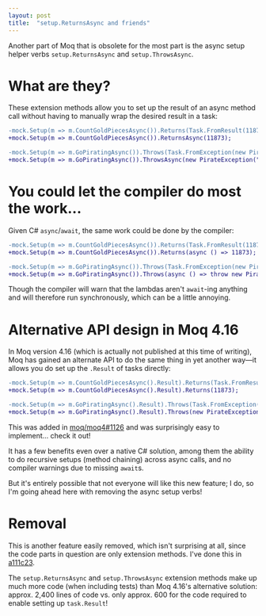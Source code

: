 ```yaml
---
layout: post
title:  "setup.ReturnsAsync and friends"
---
```


Another part of Moq that is obsolete for the most part is the async
setup helper verbs `setup.ReturnsAsync` and `setup.ThrowsAsync`.

# What are they?

These extension methods allow you to set up the result of an async
method call without having to manually wrap the desired result in a
task:

```diff
-mock.Setup(m => m.CountGoldPiecesAsync()).Returns(Task.FromResult(11873));
+mock.Setup(m => m.CountGoldPiecesAsync()).ReturnsAsync(11873);
```

```diff
-mock.Setup(m => m.GoPiratingAsync()).Throws(Task.FromException(new PirateException("arr!")));
+mock.Setup(m => m.GoPiratingAsync()).ThrowsAsync(new PirateException("arr!"));
```

# You could let the compiler do most the work...

Given C# `async`/`await`, the same work could be done by the compiler:

```diff
-mock.Setup(m => m.CountGoldPiecesAsync()).Returns(Task.FromResult(11873));
+mock.Setup(m => m.CountGoldPiecesAsync()).Returns(async () => 11873);
```

```diff
-mock.Setup(m => m.GoPiratingAsync()).Throws(Task.FromException(new PirateException("arr!")));
+mock.Setup(m => m.GoPiratingAsync()).Throws(async () => throw new PirateException("arr!"));
```

Though the compiler will warn that the lambdas aren't `await`-ing
anything and will therefore run synchronously, which can be a little
annoying.

# Alternative API design in Moq 4.16

In Moq version 4.16 (which is actually not published at this time of
writing), Moq has gained an alternate API to do the same thing in yet
another way&mdash;it allows you do set up the `.Result` of tasks
directly:

```diff
-mock.Setup(m => m.CountGoldPiecesAsync().Result).Returns(Task.FromResult(11873));
+mock.Setup(m => m.CountGoldPiecesAsync().Result).Returns(11873);
```

```diff
-mock.Setup(m => m.GoPiratingAsync().Result).Throws(Task.FromException(new PirateException("arr!")));
+mock.Setup(m => m.GoPiratingAsync().Result).Throws(new PirateException("arr!"));
```

This was added in [moq/moq4#1126](https://github.com/moq/moq4/pull/1126)
and was surprisingly easy to implement... check it out!

It has a few benefits even over a native C# solution, among them the
ability to do recursive setups (method chaining) across async calls,
and no compiler warnings due to missing `await`s.

But it's entirely possible that not everyone will like this new feature;
I do, so I'm going ahead here with removing the async setup verbs!

# Removal

This is another feature easily removed, which isn't surprising at all,
since the code parts in question are only extension methods. I've done
this in [a111c23](https://github.com/stakx/dissecting-moq4/commit/a111c2329e77ecb0a4229b5c5afbd0251fbad798).

The `setup.ReturnsAsync` and `setup.ThrowsAsync` extension methods make
up much more code (when including tests) than Moq 4.16's alternative
solution: approx. 2,400 lines of code vs. only approx. 600 for the
code required to enable setting up `task.Result`!
